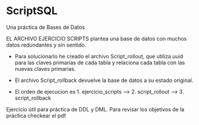 # ScriptSQL
Una práctica de Bases de Datos

EL ARCHIVO EJERCICIO SCRIPTS plantea una base de datos con muchos datos redundantes y sin sentido. 
 - Para solucionarlo he creado el archivo Script_rollout, que utiliza uuid para las claves primarias de cada tabla y relaciona cada tabla con las nuevas claves primarias.
 - El archivo Script_rollback devuelve la base de datos a su estado original.
 
 - El orden de ejecucion es 1. ejercicio_scripts --> 2. script_rollout --> 3. script_rollback
    
 Ejercicio útil para práctica de DDL y DML. Para revisar los objetivos de la práctica checkear el pdf
